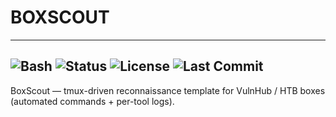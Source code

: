 # BOXSCOUT
---
![Bash](https://img.shields.io/badge/Bash-4EAA25?logo=gnu-bash&logoColor=white)
![Status](https://img.shields.io/badge/status-active-brightgreen)
![License](https://img.shields.io/badge/license-MIT-orange)
![Last Commit](https://img.shields.io/github/last-commit/norbert-adam/boxscout)
---

BoxScout — tmux-driven reconnaissance template for VulnHub / HTB boxes (automated commands + per-tool logs).
